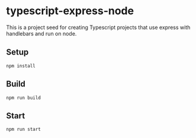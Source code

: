# typescript-express-node

This is a project seed for creating Typescript projects that use express with handlebars and run on node.

## Setup

`npm install`

## Build 

`npm run build`

## Start

`npm run start`
 
 




 
 
 
 
 


